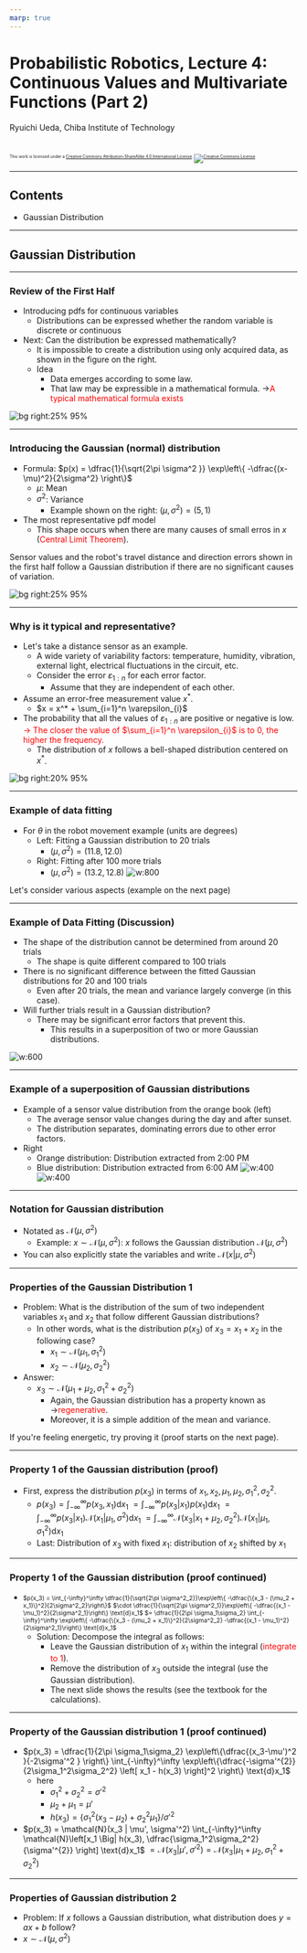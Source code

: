 ```yaml
---
marp: true
---
```


<!-- footer: Probabilistic Robotics, Lecture 4 (Part 2) -->

# Probabilistic Robotics, Lecture 4: Continuous Values ​​and Multivariate Functions (Part 2)

Ryuichi Ueda, Chiba Institute of Technology

<br />

<p style="font-size:50%">
This work is licensed under a <a rel="license" href="http://creativecommons.org/licenses/by-sa/4.0/">Creative Commons Attribution-ShareAlike 4.0 International License</a>.
<a rel="license" href="http://creativecommons.org/licenses/by-sa/4.0/">
<img alt="Creative Commons License" style="border-width:0" src="https://i.creativecommons.org/l/by-sa/4.0/88x31.png" /></a>
</p>

---

<!-- paginate: true -->

## Contents

- Gaussian Distribution

---

## Gaussian Distribution

---

### Review of the First Half

- Introducing pdfs for continuous variables
    - Distributions can be expressed whether the random variable is discrete or continuous
- Next: Can the distribution be expressed mathematically?
    - It is impossible to create a distribution using only acquired data, as shown in the figure on the right.
    - Idea
        - Data emerges according to some law.
        - That law may be expressible in a mathematical formula.
$\rightarrow$<span style="color:red">A typical mathematical formula exists</span>

![bg right:25% 95%](./figs/theta_hist.png)

---

### Introducing the Gaussian (normal) distribution

- Formula: $p(x) = \dfrac{1}{\sqrt{2\pi \sigma^2 }} \exp\left\{ -\dfrac{(x-\mu)^2}{2\sigma^2} \right\}$
    - $\mu$: Mean
    - $\sigma^2$: Variance
        - Example shown on the right: $(\mu, \sigma^2) = (5, 1)$
- The most representative pdf model
    - This shape occurs when there are many causes of small erros in $x$ (<span style="color:red">Central Limit Theorem</span>).

Sensor values and the robot's travel distance and direction errors shown in the first half follow a Gaussian distribution if there are no significant causes of variation.

![bg right:25% 95%](./figs/gauss.png)

---

### Why is it typical and representative?

- Let's take a distance sensor as an example.
    - A wide variety of variability factors: temperature, humidity, vibration, external light, electrical fluctuations in the circuit, etc.
    - Consider the error $\varepsilon_{1:n}$ for each error factor.
         - Assume that they are independent of each other.
- Assume an error-free measurement value $x^*$.
    - $x = x^* + \sum_{i=1}^n \varepsilon_{i}$
- The probability that all the values of $\varepsilon_{1:n}$ are positive or negative is low.
<span style="color:red">$\rightarrow$ The closer the value of $\sum_{i=1}^n \varepsilon_{i}$ is to $0$, the higher the frequency.</span>
    - The distribution of $x$ follows a bell-shaped distribution centered on $x^*$.

![bg right:20% 95%](./figs/gauss.png)

---

### Example of data fitting

- For $\theta$ in the robot movement example (units are degrees)
    - Left: Fitting a Gaussian distribution to 20 trials
        - $(\mu, \sigma^2) = (11.8, 12.0)$
    - Right: Fitting after 100 more trials
        - $(\mu, \sigma^2) = (13.2, 12.8)$
![w:800](./figs/theta100_gauss.png)

Let's consider various aspects (example on the next page)

---

### Example of Data Fitting (Discussion)

- The shape of the distribution cannot be determined from around 20 trials
    - The shape is quite different compared to 100 trials
- There is no significant difference between the fitted Gaussian distributions for 20 and 100 trials
    - Even after 20 trials, the mean and variance largely converge (in this case).
- Will further trials result in a Gaussian distribution?
    - There may be significant error factors that prevent this.
        - This results in a superposition of two or more Gaussian distributions.

![w:600](./figs/theta100_gauss.png)

---

### Example of a superposition of Gaussian distributions

- Example of a sensor value distribution from the orange book (left)
    - The average sensor value changes during the day and after sunset.
    - The distribution separates, dominating errors due to other error factors.
- Right
    - Orange distribution: Distribution extracted from 2:00 PM
    - Blue distribution: Distribution extracted from 6:00 AM
![w:400](./figs/sensor_histgram_600.png)![w:400](./figs/sensor600_6h_14h.png)

---

### Notation for Gaussian distribution

- Notated as $\mathcal{N}(\mu, \sigma^2)$
    - Example: $x \sim \mathcal{N}(\mu, \sigma^2)$: $x$ follows the Gaussian distribution $\mathcal{N}(\mu, \sigma^2)$
- You can also explicitly state the variables and write $\mathcal{N}(x | \mu, \sigma^2)$

---

### Properties of the Gaussian Distribution 1

- Problem: What is the distribution of the sum of two independent variables $x_1$ and $x_2$ that follow different Gaussian distributions?
    - In other words, what is the distribution $p(x_3)$ of $x_3 = x_1 + x_2$ in the following case?
        - $x_1 \sim \mathcal{N}(\mu_1, \sigma^2_1)$
        - $x_2 \sim \mathcal{N}(\mu_2, \sigma^2_2)$
- Answer:
    * $x_3 \sim \mathcal{N}(\mu_1 + \mu_2, \sigma^2_1 + \sigma^2_2)$
        - Again, the Gaussian distribution has a property known as $\rightarrow$<span style="color:red">regenerative</span>.
        - Moreover, it is a simple addition of the mean and variance.

If you're feeling energetic, try proving it (proof starts on the next page).

---

### Property 1 of the Gaussian distribution (proof)

- First, express the distribution $p(x_3)$ in terms of $x_1, x_2, \mu_1, \mu_2, \sigma^2_1, \sigma^2_2$.
    - $p(x_3) = \int_{-\infty}^\infty p(x_3, x_1)\text{d}x_1$ 
$= \int_{-\infty}^\infty p(x_3 | x_1)p(x_1)\text{d}x_1$ 
$= \int_{-\infty}^\infty p(x_3 | x_1)\mathcal{N}(x_1| \mu_1, \sigma^2)\text{d}x_1$ 
$= \int_{-\infty}^\infty \mathcal{N}(x_3|x_1 + \mu_2, \sigma^2_2)\mathcal{N}(x_1| \mu_1, \sigma^2_1)\text{d}x_1$ 
    - Last: Distribution of $x_3$ with fixed $x_1$: distribution of $x_2$ shifted by $x_1$

---

### Property 1 of the Gaussian distribution (proof continued)

- <span style="font-size:75%">$p(x_3) = \int_{-\infty}^\infty \dfrac{1}{\sqrt{2\pi \sigma^2_2}}\exp\left\{ -\dfrac{\{x_3 - (\mu_2 + x_1)\}^2}{2\sigma^2_2}\right\}$
$\cdot \dfrac{1}{\sqrt{2\pi \sigma^2_1}}\exp\left\{ -\dfrac{(x_1 - \mu_1)^2}{2\sigma^2_1}\right\} \text{d}x_1$
$= \dfrac{1}{2\pi \sigma_1\sigma_2} \int_{-\infty}^\infty \exp\left\{ -\dfrac{\{x_3 - (\mu_2 + x_1)\}^2}{2\sigma^2_2} -\dfrac{(x_1 - \mu_1)^2}{2\sigma^2_1}\right\} \text{d}x_1$</span>
    - Solution: Decompose the integral as follows:
        - Leave the Gaussian distribution of $x_1$ within the integral (<span style="color:red">integrate to $1$</span>).
        - Remove the distribution of $x_3$ outside the integral (use the Gaussian distribution).
        - The next slide shows the results (see the textbook for the calculations).

---

### Property of the Gaussian distribution 1 (proof continued)

- $p(x_3) =
\dfrac{1}{2\pi \sigma_1\sigma_2} 
\exp\left\{\dfrac{(x_3-\mu')^2 }{-2\sigma'^2 } \right\} 
\int_{-\infty}^\infty \exp\left\{\dfrac{-\sigma'^{2}}{2\sigma_1^2\sigma_2^2} \left[ x_1 - h(x_3) \right]^2 \right\} 
\text{d}x_1$ 
    - here 
        - $\sigma_1^2 + \sigma_2^2 = \sigma'^{2}$ 
        - $\mu_2 + \mu_1 = \mu'$ 
        - $h(x_3) = \{ \sigma_1^2 (x_3 - \mu_2) + \sigma_2^2\mu_1 \}/\sigma'^2$
- $p(x_3) = 
\mathcal{N}(x_3 | \mu', \sigma'^2) 
\int_{-\infty}^\infty 
\mathcal{N}\left[x_1 \Big| h(x_3), \dfrac{\sigma_1^2\sigma_2^2}{\sigma'^{2}} \right] 
\text{d}x_1$
$= \mathcal{N}(x_3 | \mu', \sigma'^2)= \mathcal{N}(x_3 | \mu_1 + \mu_2, \sigma_1^2 + \sigma_2^2)$

---

### Properties of Gaussian distribution 2

- Problem: If $x$ follows a Gaussian distribution, what distribution does $y=ax+b$ follow?
- $x \sim \mathcal{N}(\mu,\sigma^2)$
